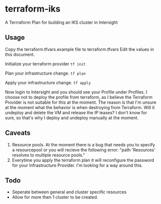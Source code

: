 # terraform-iks
A Terrraform Plan for building an IKS cluster in Intersight

## Usage
Copy the terraform.tfvars.example file to terraform.tfvars
Edit the values in this document.

Initialize your terraform provider
`tf init`

Plan your infrastructure change.
`tf plan`

Apply your infrastructure change.
`tf apply`

Now login to Intersight and you should see your Profile under Profiles.
I choose not to deploy the profile from terraform, as I believe the Terraform Provider is not suitable for this at the moment.
The reason is that I'm unsure at the moment what the behavior is when destroying from Terraform.
Will it undeploy and delete the VM and release the IP leases?
I don't know for sure, so that's why I deploy and undeploy manually at the moment.

## Caveats

1. Resource pools. 
At the moment there is a bug that needs you to specify a resourcepool or you will recieve the following error:
"path 'Resources' resolves to multiple resource pools."
2. Everytime you apply the terraform plan it will reconfigure the password for your Infrastructure Provider.
I'm looking for a way around this.

## Todo

- Seperate between general and cluster specific resources
- Allow for more then 1 cluster to be created.
